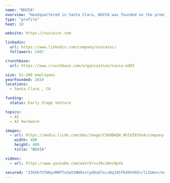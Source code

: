 ```yaml
---
name: "NUVIA"
overview: "Headquartered in Santa Clara, NUVIA was founded on the promise of reimagining silicon design for high-performance computing environments. The company is focused on building products that blend the best attributes of compute performance, power efficiency and scalability. For more information, please visit www.nuviainc.com."
type: "profile"
heat: 10

website: https://nuviainc.com

linkedin:
  url: https://www.linkedin.com/company/nuviainc/
  followers: 1407

crunchbase:
  url: https://www.crunchbase.com/organization/nuvia-ed93

size: 51-200 employees
yearFounded: 2019
locations:
  - Santa Clara , CA

funding:
  status: Early Stage Venture

topics:
  - AI
  - AI Hardware

images:
  - url: https://media.licdn.com/dms/image/C560BAQH_AhIXI9JVnA/company-logo_400_400/0?e=1582761600&v=beta&t=CEvat--VOt93HzwEfW03g5EXFn7RCD7M3BBE3lGtIT4
    width: 400
    height: 400
    title: "NUVIA"

videos:
  - url: https://www.youtube.com/watch?v=J6ciNns9pxk

secured: "Z3kXk73fm6yvMHTTo3wV1NHOsvtyd8sD7xcx0qJ45fh4XVVXU+/lL5Umx+/esbAkCe4yHNU+sgsDC6p2MDvspKiSRDTO7crYLN/NCAt8tDQ430CKPlfdzUfGONfIBJS2NmnZKzZYWiYe0sfNQVpPWDqe6ewORzn2ZOkTqajC3J6WZ5kIJVc7DGt7jbQ1J3VC+fqZIrbtyARFw/3e8ClTMtaNgbRB+jFPpcMHEeSKAXlO9G7m7K/Bg6tk41qxRKgFCaIwlPmhwpHcOHzcFIyglA==;EL4rHxrEIr8PC3b++gwIOw=="
---
```


